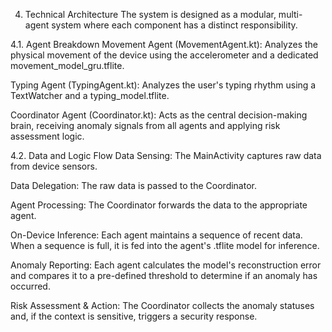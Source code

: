4. Technical Architecture
The system is designed as a modular, multi-agent system where each component has a distinct responsibility.

4.1. Agent Breakdown
Movement Agent (MovementAgent.kt): Analyzes the physical movement of the device using the accelerometer and a dedicated movement_model_gru.tflite.

Typing Agent (TypingAgent.kt): Analyzes the user's typing rhythm using a TextWatcher and a typing_model.tflite.

Coordinator Agent (Coordinator.kt): Acts as the central decision-making brain, receiving anomaly signals from all agents and applying risk assessment logic.

4.2. Data and Logic Flow
Data Sensing: The MainActivity captures raw data from device sensors.

Data Delegation: The raw data is passed to the Coordinator.

Agent Processing: The Coordinator forwards the data to the appropriate agent.

On-Device Inference: Each agent maintains a sequence of recent data. When a sequence is full, it is fed into the agent's .tflite model for inference.

Anomaly Reporting: Each agent calculates the model's reconstruction error and compares it to a pre-defined threshold to determine if an anomaly has occurred.

Risk Assessment & Action: The Coordinator collects the anomaly statuses and, if the context is sensitive, triggers a security response.
